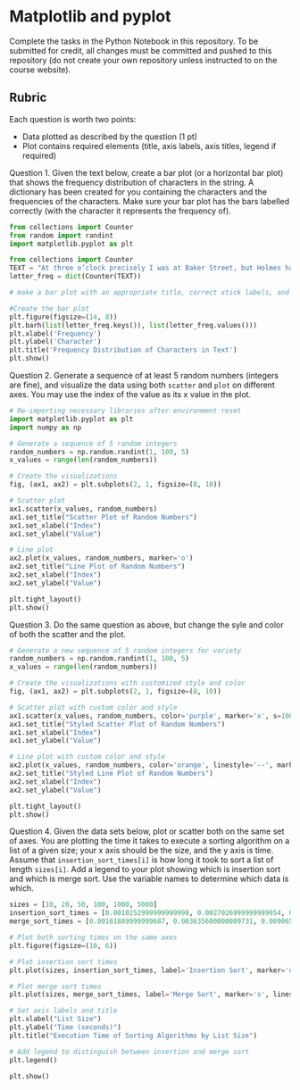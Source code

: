 # Matplotlib and pyplot

Complete the tasks in the Python Notebook in this repository.
To be submitted for credit, all changes must be committed and pushed to this repository (do not create your own repository unless instructed to on the course website).

## Rubric

Each question is worth two points: 

* Data plotted as described by the question (1 pt)
* Plot contains required elements (title, axis labels, axis titles, legend if required)

Question 1. Given the text below, create a bar plot (or a horizontal bar plot) that shows the frequency distribution of characters in the string. 
A dictionary has been created for you containing the characters and the frequencies of the characters.
Make sure your bar plot has the bars labelled correctly (with the character it represents the frequency of).

```python
from collections import Counter
from random import randint
import matplotlib.pyplot as plt
```

```python
from collections import Counter
TEXT = "At three o’clock precisely I was at Baker Street, but Holmes had not yet returned. The landlady informed me that he had left the house shortly after eight o’clock in the morning. I sat down beside the fire, however, with the intention of awaiting him, however long he might be. I was already deeply interested in his inquiry, for, though it was surrounded by none of the grim and strange features which were associated with the two crimes which I have already recorded, still, the nature of the case and the exalted station of his client gave it a character of its own. Indeed, apart from the nature of the investigation which my friend had on hand, there was something in his masterly grasp of a situation, and his keen, incisive reasoning, which made it a pleasure to me to study his system of work, and to follow the quick, subtle methods by which he disentangled the most inextricable mysteries. So accustomed was I to his invariable success that the very possibility of his failing had ceased to enter into my head.".lower()
letter_freq = dict(Counter(TEXT))

# make a bar plot with an appropriate title, correct xtick labels, and labeled axes
```

```python
#Create the bar plot
plt.figure(figsize=(14, 8))
plt.barh(list(letter_freq.keys()), list(letter_freq.values()))
plt.xlabel('Frequency')
plt.ylabel('Character')
plt.title('Frequency Distribution of Characters in Text')
plt.show()
```

Question 2. Generate a sequence of at least 5 random numbers (integers are fine), and visualize the data using both `scatter` and `plot` on different axes.  You may use the index of the value as its x value in the plot.

```python
# Re-importing necessary libraries after environment reset
import matplotlib.pyplot as plt
import numpy as np

# Generate a sequence of 5 random integers
random_numbers = np.random.randint(1, 100, 5)
x_values = range(len(random_numbers))

# Create the visualizations
fig, (ax1, ax2) = plt.subplots(2, 1, figsize=(8, 10))

# Scatter plot
ax1.scatter(x_values, random_numbers)
ax1.set_title("Scatter Plot of Random Numbers")
ax1.set_xlabel("Index")
ax1.set_ylabel("Value")

# Line plot
ax2.plot(x_values, random_numbers, marker='o')
ax2.set_title("Line Plot of Random Numbers")
ax2.set_xlabel("Index")
ax2.set_ylabel("Value")

plt.tight_layout()
plt.show()
```

Question 3. Do the same question as above, but change the syle and color of both the scatter and the plot.

```python
# Generate a new sequence of 5 random integers for variety
random_numbers = np.random.randint(1, 100, 5)
x_values = range(len(random_numbers))

# Create the visualizations with customized style and color
fig, (ax1, ax2) = plt.subplots(2, 1, figsize=(8, 10))

# Scatter plot with custom color and style
ax1.scatter(x_values, random_numbers, color='purple', marker='x', s=100)
ax1.set_title("Styled Scatter Plot of Random Numbers")
ax1.set_xlabel("Index")
ax1.set_ylabel("Value")

# Line plot with custom color and style
ax2.plot(x_values, random_numbers, color='orange', linestyle='--', marker='D', markersize=8)
ax2.set_title("Styled Line Plot of Random Numbers")
ax2.set_xlabel("Index")
ax2.set_ylabel("Value")

plt.tight_layout()
plt.show()
```

Question 4. Given the data sets below, plot or scatter both on the same set of axes.  You are plotting the time it takes to execute a sorting algorithm on a list of a given size; your x axis should be the size, and the y axis is time.  Assume that `insertion_sort_times[i]` is how long it took to sort a list of length `sizes[i]`.  Add a legend to your plot showing which is insertion sort and which is merge sort.  Use the variable names to determine which data is which. 

```python
sizes = [10, 20, 50, 100, 1000, 5000]
insertion_sort_times = [0.0010252999999999998, 0.0027026999999999954, 0.010147200000000002, 0.0381137, 3.6303399, 91.2180796]
merge_sort_times = [0.00161889999999687, 0.003635600000009731, 0.0090655000000055, 0.020108000000007564, 0.2687474000000094, 1.6147050999999948]
```
```python
# Plot both sorting times on the same axes
plt.figure(figsize=(10, 6))

# Plot insertion sort times
plt.plot(sizes, insertion_sort_times, label='Insertion Sort', marker='o', linestyle='-', color='blue')

# Plot merge sort times
plt.plot(sizes, merge_sort_times, label='Merge Sort', marker='s', linestyle='--', color='red')

# Set axis labels and title
plt.xlabel("List Size")
plt.ylabel("Time (seconds)")
plt.title("Execution Time of Sorting Algorithms by List Size")

# Add legend to distinguish between insertion and merge sort
plt.legend()

plt.show()
```






